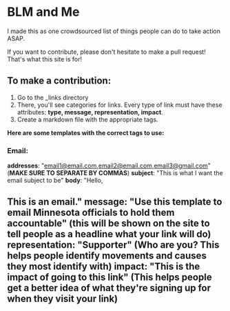 # BLM and Me

I made this as one crowdsourced list of things people can do to take action ASAP.

If you want to contribute, please don't hesitate to make a pull request! That's what this site is for! 

## To make a contribution:

1) Go to the \_links directory
2) There, you'll see categories for links. Every type of link must have these attributes: **type, message, representation, impact**. 
3) Create a markdown file with the appropriate tags. 

**Here are some templates with the correct tags to use:**

### Email:
**addresses**: "email1@email.com,email2@email.com,email3@gmail.com" (**MAKE SURE TO SEPARATE BY COMMAS**)
**subject**: "This is what I want the email subject to be"
**body**: "Hello,

This is an email."
**message**: "Use this template to email Minnesota officials to hold them accountable" (this will be shown on the site to tell people as a headline what your link will do)
**representation**: "Supporter" (Who are you? This helps people identify movements and causes they most identify with)
**impact**: "This is the impact of going to this link" (This helps people get a better idea of what they're signing up for when they visit your link)
---

